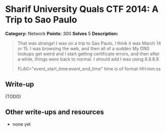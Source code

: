 # Sharif University Quals CTF 2014: A Trip to Sao Paulo

**Category:** Network
**Points:** 300
**Solves** 5
**Description:**

> That was strange! I was on a trip to Sao Paulo, I think it was March 14 or 15. I was browsing the web, and then all of a sudden My DNS lookups get weird and I start getting certificate errors, and then after a while, things were back to normal. I should add I was using 8.8.8.8
>
> FLAG="event_start_time:event_end_time" time is of format HH:mm:ss

## Write-up

(TODO)

## Other write-ups and resources

* none yet
